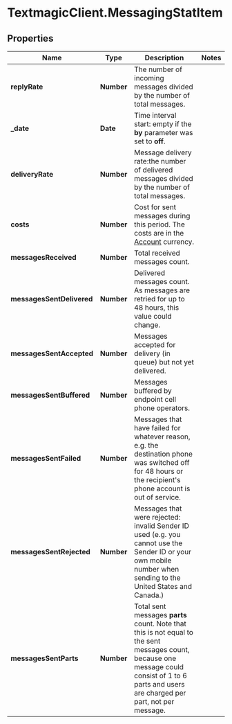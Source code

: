 # TextmagicClient.MessagingStatItem

## Properties
Name | Type | Description | Notes
------------ | ------------- | ------------- | -------------
**replyRate** | **Number** | The number of incoming messages divided by the number of total messages. | 
**_date** | **Date** | Time interval start: empty if the **by** parameter was set to **off**.  | 
**deliveryRate** | **Number** | Message delivery rate:the number of delivered messages divided by the number of total messages. | 
**costs** | **Number** | Cost for sent messages during this period. The costs are in the [Account](https://docs.textmagic.com/#tag/User) currency.  | 
**messagesReceived** | **Number** | Total received messages count. | 
**messagesSentDelivered** | **Number** | Delivered messages count. As messages are retried for up to 48 hours, this value could change. | 
**messagesSentAccepted** | **Number** | Messages accepted for delivery (in queue) but not yet delivered. | 
**messagesSentBuffered** | **Number** | Messages buffered by endpoint cell phone operators. | 
**messagesSentFailed** | **Number** | Messages that have failed for whatever reason, e.g. the destination phone was switched off for 48 hours or the recipient&#39;s phone account is out of service. | 
**messagesSentRejected** | **Number** | Messages that were rejected: invalid Sender ID used (e.g. you cannot use the Sender ID or your own mobile number when sending to the United States and Canada.)  | 
**messagesSentParts** | **Number** | Total sent messages **parts** count. Note that this is not equal to the sent messages count, because one message could consist of 1 to 6 parts and users are charged per part, not per message. | 


